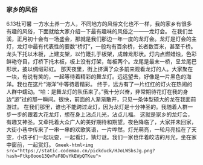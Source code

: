   ### 家乡的风俗
6.13杜可馨
  一方水土养一方人，不同地方的风俗文化也不一样，我的家乡有很多有趣的风俗，下面就给大家介绍一下最有趣味的风俗之一——龙灯会。
  在我们兰溪，正月初十会有一场盛会，那就是我们那边一年一度的龙灯会。龙灯是灯会的主灯，龙灯中最有代表性的要数“桥灯”，一般均有百余桥，长者数百米，甚至千桥。龙头下托以木板，上建支架，以竹箴扎于板架，成棘龙形状。灯内点燃蜡烛，色彩鲜艳夺目，灯桥下托木板，板上没有灯架，每板两个。龙尾是最末一桥，呈龙尾巴形状，披以绸缎彩虹。
  那天夜里，街上挤满了众多前来观看龙灯的人。大家聚在一块，有说有笑的，一起等待着精彩的舞龙灯。远远望去，好像是一片黑色的海洋。我也在这片“海洋”中等待着精彩。
  终于，远方有了一片红红的灯火在热闹的人群中蠕动。“哈：是舞龙灯的队伍来了。”我十分兴奋，非常期待花灯在我的身边“游”过的那一瞬间。很快，前面的人渐渐散开，只见一条体型硕大的龙在我面前游过。
  在我们那里，谁也不能跨过龙灯，因为龙灯是十分神圣的。我随着人群一步一步的跟着大花龙灯，想在身上沾点儿光，沾点儿福。
  这就是家乡的龙灯会，有趣又神圣。又牵托着大众广人的美好期待和期望。夜色降临了，大家并未回家，大街小巷中传来了一串一串的欢歌笑语，一片哗然。灯光萌亮，一轮月亮挂在了天空，小孩子们一起玩耍，一起看灯，猜灯谜。我们一家也伴着皎洁的月光，坐在家中窗前，一起赏灯。
`Gmeek-html<img src="https://static.codemao.cn/pickduck/HJoLWSbsJg.png?hash=Ftkp0ooo13QvPaF8DvYkEWpQTKeu">`